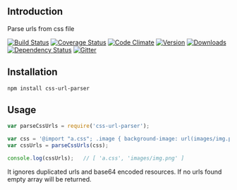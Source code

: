 ## Introduction
Parse urls from css file

[![Build Status](https://img.shields.io/travis/website-scraper/node-css-url-parser/master.svg?style=flat)](https://travis-ci.org/website-scraper/node-css-url-parser)
[![Coverage Status](https://coveralls.io/repos/website-scraper/node-css-url-parser/badge.svg)](https://coveralls.io/r/website-scraper/node-css-url-parser)
[![Code Climate](https://codeclimate.com/github/website-scraper/node-css-url-parser/badges/gpa.svg)](https://codeclimate.com/github/website-scraper/node-css-url-parser)
[![Version](https://img.shields.io/npm/v/css-url-parser.svg?style=flat)](https://www.npmjs.org/package/css-url-parser)
[![Downloads](https://img.shields.io/npm/dm/css-url-parser.svg?style=flat)](https://www.npmjs.org/package/css-url-parser)
[![Dependency Status](https://david-dm.org/website-scraper/node-css-url-parser.svg?style=flat)](https://david-dm.org/website-scraper/node-css-url-parser)
[![Gitter](https://badges.gitter.im/website-scraper/node-css-url-parser.svg)](https://gitter.im/website-scraper/node-css-url-parser?utm_source=badge&utm_medium=badge&utm_campaign=pr-badge)


## Installation
```
npm install css-url-parser
```

## Usage
```javascript
var parseCssUrls = require('css-url-parser');

var css = '@import "a.css"; .image { background-image: url(images/img.png); }';
var cssUrls = parseCssUrls(css);

console.log(cssUrls);   // [ 'a.css', 'images/img.png' ]
```

It ignores duplicated urls and base64 encoded resources.
If no urls found empty array will be returned.
